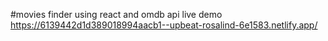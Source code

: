 #movies finder using react and omdb api
live demo
https://6139442d1d389018994aacb1--upbeat-rosalind-6e1583.netlify.app/
